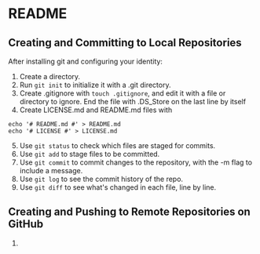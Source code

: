 # README #

## Creating and Committing to Local Repositories ##

After installing git and configuring your identity:

1. Create a directory.
2. Run `git init` to initialize it with a .git directory.
3. Create .gitignore with `touch .gitignore`, and edit it with a file or directory to ignore. End the file with .DS_Store on the last line by itself
4. Create LICENSE.md and README.md files with
```
echo '# README.md #' > README.md
echo '# LICENSE #' > LICENSE.md
```
5. Use `git status` to check which files are staged for commits.
6. Use `git add` to stage files to be committed.
7. Use `git commit` to commit changes to the repository, with the -m flag to include a message.
8. Use `git log` to see the commit history of the repo.
9. Use `git diff` to see what's changed in each file, line by line.

## Creating and Pushing to Remote Repositories on GitHub ##

1.
